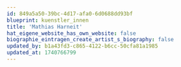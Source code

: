 ```yaml
---
id: 849a5a50-39bc-4d17-afa0-6d0688dd93bf
blueprint: kuenstler_innen
title: 'Mathias Harneit'
hat_eigene_website_has_own_website: false
biographie_eintragen_create_artist_s_biography: false
updated_by: b1a43fd3-c865-4122-b6cc-50cfa81a1985
updated_at: 1740766799
---
```

